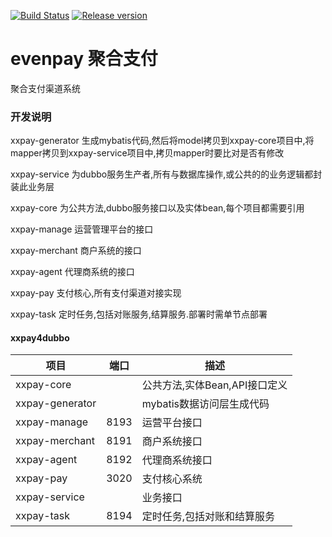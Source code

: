 [![Build Status](https://travis-ci.com/haodiaodemingzi/evenpay.svg?token=pbFzAatno6aX98hubsem&branch=master)](https://travis-ci.com/haodiaodemingzi/evenpay)
[![Release version](https://img.shields.io/github/release/haodiaodemingzi/evenpay)](https://img.shields.io/github/release/haodiaodemingzi/evenpay)

# evenpay 聚合支付
聚合支付渠道系统

### 开发说明

xxpay-generator 生成mybatis代码,然后将model拷贝到xxpay-core项目中,将mapper拷贝到xxpay-service项目中,拷贝mapper时要比对是否有修改

xxpay-service 为dubbo服务生产者,所有与数据库操作,或公共的的业务逻辑都封装此业务层

xxpay-core 为公共方法,dubbo服务接口以及实体bean,每个项目都需要引用

xxpay-manage 运营管理平台的接口

xxpay-merchant 商户系统的接口

xxpay-agent 代理商系统的接口

xxpay-pay 支付核心,所有支付渠道对接实现

xxpay-task 定时任务,包括对账服务,结算服务.部署时需单节点部署

#### xxpay4dubbo
| 项目  | 端口 | 描述
|---|---|---
|xxpay-core |  | 公共方法,实体Bean,API接口定义
|xxpay-generator |  | mybatis数据访问层生成代码
|xxpay-manage | 8193 | 运营平台接口
|xxpay-merchant | 8191 | 商户系统接口
|xxpay-agent | 8192 | 代理商系统接口
|xxpay-pay | 3020 | 支付核心系统
|xxpay-service |  | 业务接口
|xxpay-task | 8194 | 定时任务,包括对账和结算服务
